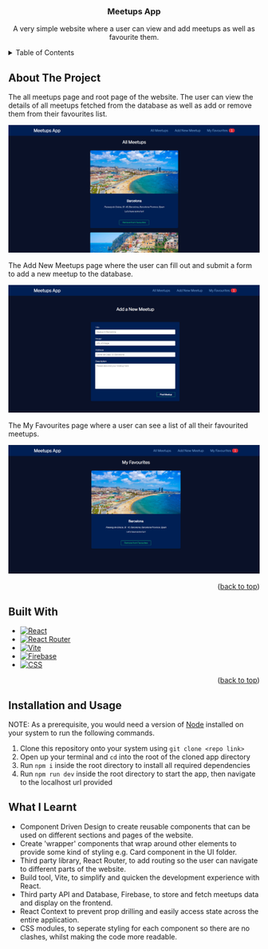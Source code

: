 <a name="readme-top"></a>

<!-- PROJECT OVERVIEW -->
<br />
  <h3 align="center">Meetups App</h3>

  <p align="center">
    A very simple website where a user can view and add meetups as well as favourite them.
    <br/>
</div>



<!-- TABLE OF CONTENTS -->
<details>
  <summary>Table of Contents</summary>
  <ol>
    <li>
      <a href="#about-the-project">About The Project</a>
      <ul>
        <li><a href="#built-with">Built With</a></li>
      </ul>
    </li>
    <li><a href="#installation-and-usage">Installation and Usage</a></li>
    <li><a href="#what-i-learnt">What I Learnt</a></li>
  </ol>
</details>



<!-- ABOUT THE PROJECT -->
## About The Project
The all meetups page and root page of the website. The user can view the details of all meetups fetched from the database as well as add or remove them from their favourites list.

![All Meetups Page](./assets/screenshots/allmeetups.PNG)

The Add New Meetups page where the user can fill out and submit a form to add a new meetup to the database.

![Add New Meetups Page](./assets/screenshots/addnewmeetup.PNG)

The My Favourites page where a user can see a list of all their favourited meetups.

![My Favourites Page](./assets/screenshots/myfavourites.PNG)


<p align="right">(<a href="#readme-top">back to top</a>)</p>



<!-- BUILT WITH -->
## Built With

* [![React][React]][React-url]
* [![React Router][React-router]][React-router-url]
* [![Vite][Vite]][Vite-url]
* [![Firebase][Firebase]][Firebase-url]
* [![CSS][CSS]][CSS-url]


<p align="right">(<a href="#readme-top">back to top</a>)</p>



<!-- Installation -->
## Installation and Usage

NOTE: As a prerequisite, you would need a version of [Node](https://nodejs.org/en) installed on your system to run the following commands.

1. Clone this repository onto your system using ``` git clone <repo link> ```
2. Open up your terminal and ``` cd ``` into the root of the cloned app directory
3. Run ``` npm i ``` inside the root directory to install all required dependencies
4. Run ``` npm run dev ``` inside the root directory to start the app, then navigate to the localhost url provided



<!-- WHAT I LEARNT -->
## What I Learnt

* Component Driven Design to create reusable components that can be used on different sections and pages of the website.
* Create 'wrapper' components that wrap around other elements to provide some kind of styling e.g. Card component in the UI folder.
* Third party library, React Router, to add routing so the user can navigate to different parts of the website.
* Build tool, Vite, to simplify and quicken the development experience with React.
* Third party API and Database, Firebase, to store and fetch meetups data and display on the frontend.
* React Context to prevent prop drilling and easily access state across the entire application.
* CSS modules, to seperate styling for each component so there are no clashes, whilst making the code more readable.



<!-- MARKDOWN LINKS -->
[React]: https://img.shields.io/badge/react-%2320232a.svg?style=for-the-badge&logo=react&logoColor=%2361DAFB
[React-url]: https://react.dev
[React-router]: https://img.shields.io/badge/React_Router-CA4245?style=for-the-badge&logo=react-router&logoColor=white
[React-router-url]: https://reactrouter.com/en/main
[Vite]: https://img.shields.io/badge/vite-%23646CFF.svg?style=for-the-badge&logo=vite&logoColor=white
[Vite-url]: https://vitejs.dev
[Firebase]: https://img.shields.io/badge/Firebase-039BE5?style=for-the-badge&logo=Firebase&logoColor=white
[Firebase-url]: https://firebase.google.com
[CSS]: https://img.shields.io/badge/css3-%231572B6.svg?style=for-the-badge&logo=css3&logoColor=white
[CSS-url]: https://www.w3.org/Style/CSS/Overview.en.html#:~:text=Cascading%20Style%20Sheets%20(CSS)%20is,CSS%20and%20on%20available%20software.
